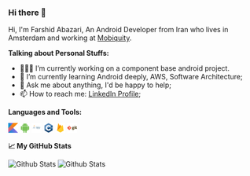 ### Hi there 👋

Hi, I'm Farshid Abazari, An Android Developer from Iran who lives in Amsterdam and working at [Mobiquity](https://www.mobiquity.com/).


**Talking about Personal Stuffs:**

- 👨🏽‍💻 I’m currently working on a component base android project.
- 🌱 I’m currently learning Android deeply, AWS, Software Architecture; 
- 💬 Ask me about anything, I'd be happy to help;
- 📫 How to reach me: [LinkedIn Profile](https://www.linkedin.com/in/farshid-abazari/);

**Languages and Tools:**  

<code><img height="20" src="https://raw.githubusercontent.com/github/explore/80688e429a7d4ef2fca1e82350fe8e3517d3494d/topics/kotlin/kotlin.png"></code>
<code><img height="20" src="https://raw.githubusercontent.com/github/explore/80688e429a7d4ef2fca1e82350fe8e3517d3494d/topics/android/android.png"></code>
<code><img height="20" src="https://raw.githubusercontent.com/github/explore/80688e429a7d4ef2fca1e82350fe8e3517d3494d/topics/java/java.png"></code>
<code><img height="20" src="https://raw.githubusercontent.com/github/explore/80688e429a7d4ef2fca1e82350fe8e3517d3494d/topics/cpp/cpp.png"></code>
<code><img height="20" src="https://raw.githubusercontent.com/github/explore/80688e429a7d4ef2fca1e82350fe8e3517d3494d/topics/firebase/firebase.png"></code>
<code><img height="20" src="https://raw.githubusercontent.com/github/explore/80688e429a7d4ef2fca1e82350fe8e3517d3494d/topics/git/git.png"></code>

**📈 My GitHub Stats**

![Github Stats](https://github-readme-stats.vercel.app/api/top-langs/?username=FarshidABZ&theme=gotham)
![Github Stats](https://github-readme-stats.vercel.app/api?username=FarshidABZ&show_icons=true&theme=gotham)

